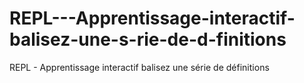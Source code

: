 # REPL---Apprentissage-interactif-balisez-une-s-rie-de-d-finitions
REPL - Apprentissage interactif  balisez une série de définitions
